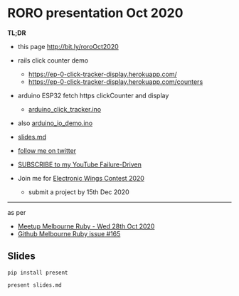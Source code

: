 # RORO presentation Oct 2020

**TL;DR**

- this page http://bit.ly/roroOct2020
- rails click counter demo
  - https://ep-0-click-tracker-display.herokuapp.com/
  - https://ep-0-click-tracker-display.herokuapp.com/counters
- arduino ESP32 fetch https clickCounter and display
  - [arduino_click_tracker.ino](../EP_00_click_tracker_display/arduino_click_tracker/arduino_click_tracker.ino)
- also [arduino_io_demo.ino](arduino_io_demo/arduino_io_demo.ino)
- [slides.md](slides.md)

- [follow me on twitter](https://twitter.com/saramic)
- [SUBSCRIBE to my YouTube Failure-Driven](https://www.youtube.com/channel/UCVWaSXuexIlR6raOcm3m2Hw)

- Join me for [Electronic Wings Contest 2020](https://www.electronicwings.com/contest2020)
  - submit a project by 15th Dec 2020

---

as per

  - [Meetup Melbourne Ruby - Wed 28th Oct 2020](https://www.meetup.com/Ruby-On-Rails-Oceania-Melbourne/events/stdzqrybcnblc/)
  - [Github Melbourne Ruby issue #165](https://github.com/rails-oceania/melbourne-ruby/issues/165)

## Slides

```
pip install present

present slides.md
```

